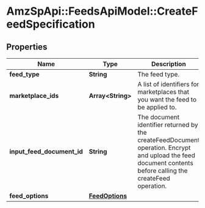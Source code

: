 # AmzSpApi::FeedsApiModel::CreateFeedSpecification

## Properties
Name | Type | Description | Notes
------------ | ------------- | ------------- | -------------
**feed_type** | **String** | The feed type. | 
**marketplace_ids** | **Array&lt;String&gt;** | A list of identifiers for marketplaces that you want the feed to be applied to. | 
**input_feed_document_id** | **String** | The document identifier returned by the createFeedDocument operation. Encrypt and upload the feed document contents before calling the createFeed operation. | 
**feed_options** | [**FeedOptions**](FeedOptions.md) |  | [optional] 

